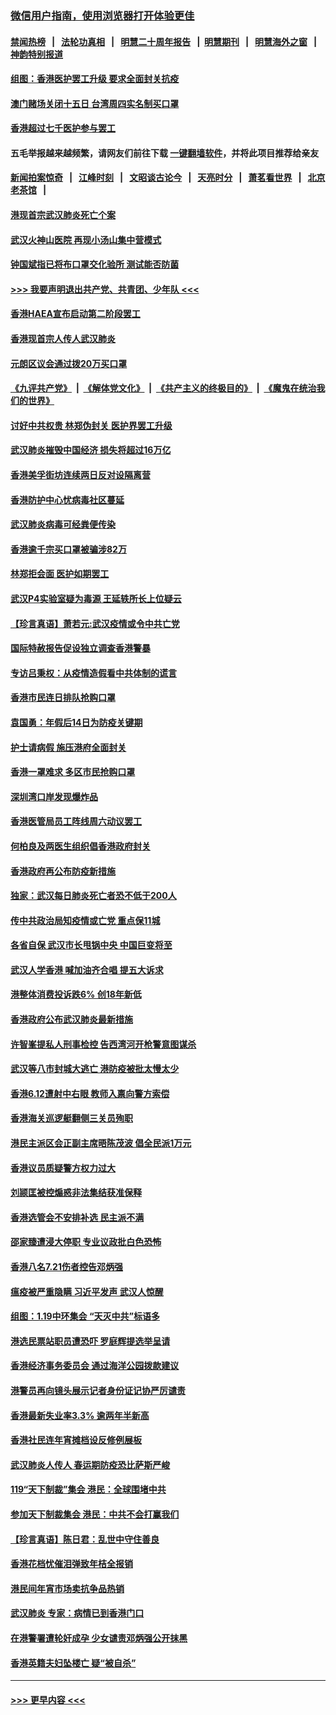 ### [微信用户指南，使用浏览器打开体验更佳](https://github.com/gfw-breaker/banned-news1/blob/master/indexes/wechat-guide.md?t=0)
#### [禁闻热榜](热点新闻.md?t=0)  &nbsp;&nbsp;|&nbsp;&nbsp; [法轮功真相](https://github.com/gfw-breaker/truth/blob/master/README.md?t=0) &nbsp;&nbsp;|&nbsp;&nbsp; [明慧二十周年报告](https://github.com/gfw-breaker/mh-reports/blob/master/README.md?t=0) &nbsp;&nbsp;|&nbsp;&nbsp;[明慧期刊](https://github.com/gfw-breaker/mh-qikan) &nbsp;&nbsp;|&nbsp;&nbsp; [明慧海外之窗](https://github.com/gfw-breaker/mh-news/blob/master/README.md?t=0) &nbsp;&nbsp;|&nbsp;&nbsp; [神韵特别报道](https://github.com/gfw-breaker/mh-news/blob/master/shenyun.md?t=0)
#### [组图：香港医护罢工升级 要求全面封关抗疫](../pages/nsc415/n11844107.md?t=02060044) 
#### [澳门赌场关闭十五日 台湾周四实名制买口罩](../pages/nsc415/n11845083.md?t=02060044) 
#### [香港超过七千医护参与罢工](../pages/nsc415/n11845051.md?t=02060044) 
#### 五毛举报越来越频繁，请网友们前往下载 [一键翻墙软件](https://github.com/gfw-breaker/ssr-accounts)，并将此项目推荐给亲友
#### [新闻拍案惊奇](https://github.com/gfw-breaker/banned-news1/blob/master/pages/link4.md) &nbsp;&nbsp;|&nbsp;&nbsp; [江峰时刻](https://github.com/gfw-breaker/banned-news1/blob/master/pages/link4.md) &nbsp;&nbsp;|&nbsp;&nbsp; [文昭谈古论今](https://github.com/gfw-breaker/banned-news1/blob/master/pages/link4.md) &nbsp;&nbsp;|&nbsp;&nbsp; [天亮时分](https://github.com/gfw-breaker/banned-news1/blob/master/pages/link4.md) &nbsp;&nbsp;|&nbsp;&nbsp; [萧茗看世界](https://github.com/gfw-breaker/banned-news1/blob/master/pages/link4.md) &nbsp;&nbsp;|&nbsp;&nbsp; [北京老茶馆](https://github.com/gfw-breaker/banned-news1/blob/master/pages/link4.md) &nbsp;&nbsp;|&nbsp;&nbsp; 
#### [港现首宗武汉肺炎死亡个案](../pages/nsc415/n11844998.md?t=02060044) 
#### [武汉火神山医院 再现小汤山集中营模式](../pages/nsc415/n11844763.md?t=02060044) 
#### [钟国斌指已将布口罩交化验所 测试能否防菌](../pages/nsc415/n11842783.md?t=02060044) 
#### [>>> 我要声明退出共产党、共青团、少年队 <<<](https://github.com/begood0513/goodnews/blob/master/quit/letter.md) 
#### [香港HAEA宣布启动第二阶段罢工](../pages/nsc415/n11842723.md?t=02060044) 
#### [香港现首宗人传人武汉肺炎](../pages/nsc415/n11842766.md?t=02060044) 
#### [元朗区议会通过拨20万买口罩](../pages/nsc415/n11842754.md?t=02060044) 
#### [《九评共产党》](https://github.com/begood0513/9ping.md/blob/master/README.md) &nbsp;|&nbsp; [《解体党文化》](../../../../jtdwh.md/blob/master/README.md)  &nbsp;|&nbsp; [《共产主义的终极目的》](../../../../gczydzjmd.md/blob/master/README.md) &nbsp;|&nbsp; [《魔鬼在统治我们的世界》](../../../../mgztzwmdsj.md/blob/master/README.md) 
#### [讨好中共权贵 林郑伪封关 医护界罢工升级](../pages/nsc415/n11842359.md?t=02060044) 
#### [武汉肺炎摧毁中国经济 损失将超过16万亿](../pages/nsc415/n11839723.md?t=02060044) 
#### [香港美孚街坊连续两日反对设隔离营](../pages/nsc415/n11839962.md?t=02060044) 
#### [香港防护中心忧病毒社区蔓延](../pages/nsc415/n11839933.md?t=02060044) 
#### [武汉肺炎病毒可经粪便传染](../pages/nsc415/n11839939.md?t=02060044) 
#### [香港逾千宗买口罩被骗涉82万](../pages/nsc415/n11839914.md?t=02060044) 
#### [林郑拒会面 医护如期罢工](../pages/nsc415/n11839892.md?t=02060044) 
#### [武汉P4实验室疑为毒源 王延轶所长上位疑云](../pages/nsc415/n11835543.md?t=02060044) 
#### [【珍言真语】萧若元:武汉疫情或令中共亡党](../pages/nsc415/n11829394.md?t=02060044) 
#### [国际特赦报告促设独立调查香港警暴](../pages/nsc415/n11833845.md?t=02060044) 
#### [专访吕秉权：从疫情造假看中共体制的谎言](../pages/nsc415/n11833813.md?t=02060044) 
#### [香港市民连日排队抢购口罩](../pages/nsc415/n11833794.md?t=02060044) 
#### [袁国勇：年假后14日为防疫关键期](../pages/nsc415/n11831088.md?t=02060044) 
#### [护士请病假 施压港府全面封关](../pages/nsc415/n11831030.md?t=02060044) 
#### [香港一罩难求 多区市民抢购口罩](../pages/nsc415/n11831002.md?t=02060044) 
#### [深圳湾口岸发现爆炸品](../pages/nsc415/n11828802.md?t=02060044) 
#### [香港医管局员工阵线周六动议罢工](../pages/nsc415/n11828762.md?t=02060044) 
#### [何柏良及两医生组织倡香港政府封关](../pages/nsc415/n11828749.md?t=02060044) 
#### [香港政府再公布防疫新措施](../pages/nsc415/n11828716.md?t=02060044) 
#### [独家：武汉每日肺炎死亡者恐不低于200人](../pages/nsc415/n11828240.md?t=02060044) 
#### [传中共政治局知疫情或亡党 重点保11城](../pages/nsc415/n11828145.md?t=02060044) 
#### [各省自保 武汉市长甩锅中央 中国巨变将至](../pages/nsc415/n11828021.md?t=02060044) 
#### [武汉人学香港 喊加油齐合唱 提五大诉求](../pages/nsc415/n11827046.md?t=02060044) 
#### [港整体消费投诉跌6% 创18年新低](../pages/nsc415/n11817280.md?t=02060044) 
#### [香港政府公布武汉肺炎最新措施](../pages/nsc415/n11817152.md?t=02060044) 
#### [许智峯提私人刑事检控 告西湾河开枪警意图谋杀](../pages/nsc415/n11817132.md?t=02060044) 
#### [武汉等八市封城大逃亡 港防疫被批太慢太少](../pages/nsc415/n11817058.md?t=02060044) 
#### [香港6.12遭射中右眼 教师入禀向警方索偿](../pages/nsc415/n11814678.md?t=02060044) 
#### [香港海关巡逻艇翻侧三关员殉职](../pages/nsc415/n11814604.md?t=02060044) 
#### [港民主派区会正副主席晤陈茂波 倡全民派1万元](../pages/nsc415/n11814582.md?t=02060044) 
#### [香港议员质疑警方权力过大](../pages/nsc415/n11814560.md?t=02060044) 
#### [刘颕匡被控煽惑非法集结获准保释](../pages/nsc415/n11811727.md?t=02060044) 
#### [香港选管会不安排补选 民主派不满](../pages/nsc415/n11811691.md?t=02060044) 
#### [邵家臻遭浸大停职 专业议政批白色恐怖](../pages/nsc415/n11811670.md?t=02060044) 
#### [香港八名7.21伤者控告邓炳强](../pages/nsc415/n11811623.md?t=02060044) 
#### [瘟疫被严重隐瞒 习近平发声 武汉人惊醒](../pages/nsc415/n11811186.md?t=02060044) 
#### [组图：1.19中环集会 “天灭中共”标语多](../pages/nsc415/n11809514.md?t=02060044) 
#### [港选民票站职员遭恐吓 罗庭辉提选举呈请](../pages/nsc415/n11808914.md?t=02060044) 
#### [香港经济事务委员会 通过海洋公园拨款建议](../pages/nsc415/n11808906.md?t=02060044) 
#### [港警员再向镜头展示记者身份证记协严厉谴责](../pages/nsc415/n11808888.md?t=02060044) 
#### [香港最新失业率3.3% 逾两年半新高](../pages/nsc415/n11808887.md?t=02060044) 
#### [香港社民连年宵摊档设反修例展板](../pages/nsc415/n11808857.md?t=02060044) 
#### [武汉肺炎人传人 春运期防疫恐比萨斯严峻](../pages/nsc415/n11808739.md?t=02060044) 
#### [119“天下制裁”集会 港民：全球围堵中共](../pages/nsc415/n11806318.md?t=02060044) 
#### [参加天下制裁集会 港民：中共不会打赢我们](../pages/nsc415/n11806596.md?t=02060044) 
#### [【珍言真语】陈日君：乱世中守住善良](../pages/nsc415/n11806247.md?t=02060044) 
#### [香港花档忧催泪弹致年桔全报销](../pages/nsc415/n11806130.md?t=02060044) 
#### [港民间年宵市场卖抗争品热销](../pages/nsc415/n11806073.md?t=02060044) 
#### [武汉肺炎 专家：病情已到香港门口](../pages/nsc415/n11806020.md?t=02060044) 
#### [在港警署遭轮奸成孕 少女谴责邓炳强公开抹黑](../pages/nsc415/n11805981.md?t=02060044) 
#### [香港英籍夫妇坠楼亡 疑“被自杀”](../pages/nsc415/n11805937.md?t=02060044) 

----
#### [ >>> 更早内容 <<< ](../indexes/nsc415-earlier.md)
